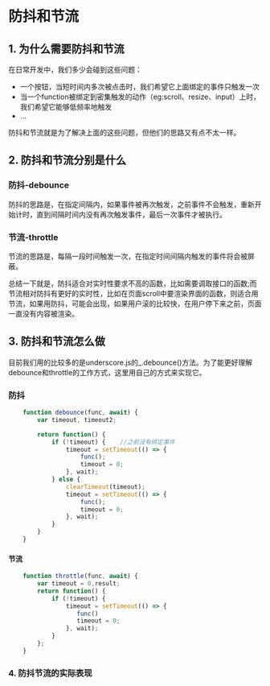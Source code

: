 # 防抖和节流

## 1. 为什么需要防抖和节流

在日常开发中，我们多少会碰到这些问题：  

 - 一个按钮，当短时间内多次被点击时，我们希望它上面绑定的事件只触发一次
 - 当一个function被绑定到密集触发的动作（eg:scroll、resize、input）上时，我们希望它能够低频率地触发
 - ...

防抖和节流就是为了解决上面的这些问题，但他们的思路又有点不太一样。

## 2. 防抖和节流分别是什么

### 防抖-debounce

防抖的思路是，在指定间隔内，如果事件被再次触发，之前事件不会触发，重新开始计时，直到间隔时间内没有再次触发事件，最后一次事件才被执行。

### 节流-throttle

节流的思路是，每隔一段时间触发一次，在指定时间间隔内触发的事件将会被屏蔽。

总结一下就是，防抖适合对实时性要求不高的函数，比如需要调取接口的函数;而节流相对防抖有更好的实时性，比如在页面scroll中要渲染界面的函数，则适合用节流，如果用防抖，可能会出现，如果用户滚的比较快，在用户停下来之前，页面一直没有内容被渲染。

## 3. 防抖和节流怎么做

目前我们用的比较多的是underscore.js的_.debounce()方法。为了能更好理解debounce和throttle的工作方式，这里用自己的方式来实现它。

### 防抖

``` javascript
    function debounce(func, await) {
        var timeout, timeout2;

        return function() {
            if (!timeout) {    //之前没有绑定事件
                timeout = setTimeout(() => {
                    func();
                    timeout = 0;
                }, wait);
            } else {
                clearTimeout(timeout);
                timeout = setTimeout(() => {
                    func();
                    timeout = 0;
                }, wait);
            }
        }
    }
```

#### 节流

```javascript
    function throttle(func, await) {
        var timeout = 0,result;
        return function() {
            if (!timeout) {
                timeout = setTimeout(() => {
                   func() 
                   timeout = 0;
                }, wait);
            }
        };
    }
```

### 4. 防抖节流的实际表现
